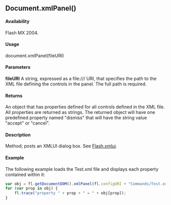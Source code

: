 ## Document.xmlPanel()

#### Availability

Flash MX 2004.

#### Usage

document.xmlPanel(fileURI)

#### Parameters

**fileURI** A string, expressed as a file:/// URI, that specifies the path to the XML file defining the controls in the panel. The full path is required.

#### Returns

An object that has properties defined for all controls defined in the XML file. All properties are returned as strings. The returned object will have one predefined property named "dismiss" that will have the string value "accept" or "cancel".

#### Description

Method; posts an XMLUI dialog box. See [Flash.xmlui](../Flash_object/Flash81.md).

#### Example

The following example loads the Test.xml file and displays each property contained within it:

```javascript
var obj = fl.getDocumentDOM().xmlPanel(fl.configURI + "Commands/Test.xml"); 
for (var prop in obj) {
    fl.trace("property " + prop + " = " + obj[prop]);
}
```

